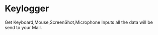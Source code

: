 # Keylogger
Get Keyboard,Mouse,ScreenShot,Microphone Inputs all the data will be send to your Mail.
